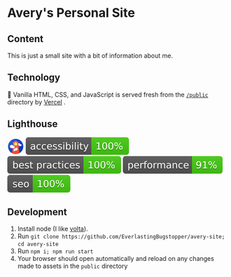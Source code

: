 # Avery's Personal Site

## Content

This is just a small site with a bit of information about me.

## Technology

🍦 Vanilla HTML, CSS, and JavaScript is served fresh from the [`/public`](./public) directory by [Vercel](https://vercel.com) .

## Lighthouse

[![Lighthouse Logo](/lighthouse/logo.png)](https://developers.google.com/web/tools/lighthouse)
[![Lighthouse Accessibility Badge](/lighthouse/badges/accessibility.svg)](https://github.com/EverlastingBugstopper/avery-site)
[![Lighthouse Best Practices Badge](/lighthouse/badges/bestPractices.svg)](https://github.com/EverlastingBugstopper/avery-site)
[![Lighthouse Performance Badge](/lighthouse/badges/performance.svg)](https://github.com/EverlastingBugstopper/avery-site)
[![Lighthouse SEO Badge](/lighthouse/badges/seo.svg)](https://github.com/EverlastingBugstopper/avery-site)

## Development

1) Install node (I like [volta](https://volta.sh)).
1) Run `git clone https://github.com/EverlastingBugstopper/avery-site; cd avery-site`
1) Run `npm i; npm run start`
1) Your browser should open automatically and reload on any changes made to assets in the `public` directory
